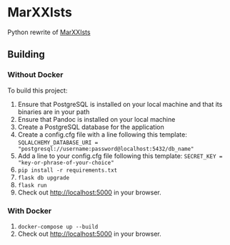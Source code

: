 # MarXXIsts

Python rewrite of [MarXXIsts](https://github.com/prolesoft/MarXXIsts)

## Building

### Without Docker

To build this project:

1. Ensure that PostgreSQL is installed on your local machine and that its binaries are in your path
1. Ensure that Pandoc is installed on your local machine
1. Create a PostgreSQL database for the application
1. Create a config.cfg file with a line following this template: `SQLALCHEMY_DATABASE_URI = "postgresql://username:password@localhost:5432/db_name"`
1. Add a line to your config.cfg file following this template: `SECRET_KEY = "key-or-phrase-of-your-choice"`
1. `pip install -r requirements.txt`
1. `flask db upgrade`
1. `flask run`
1. Check out <http://localhost:5000> in your browser.

### With Docker

1. `docker-compose up --build`
1. Check out <http://localhost:5000> in your browser.
